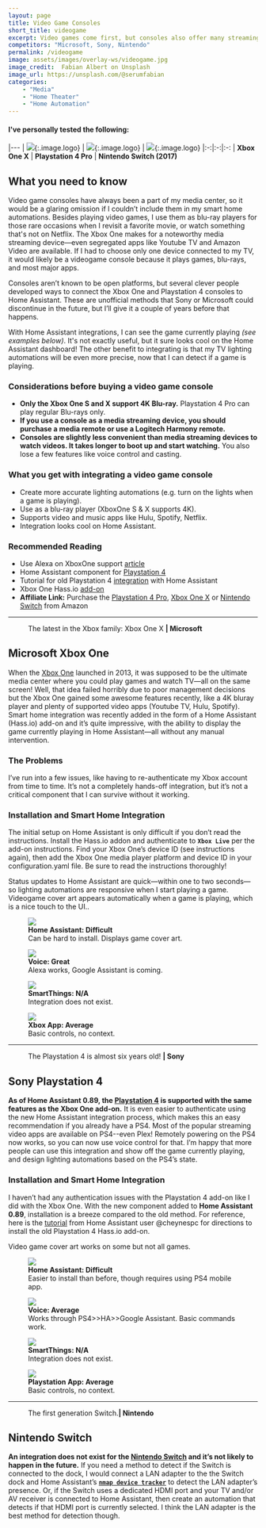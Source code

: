```yaml
---
layout: page
title: Video Game Consoles
short_title: videogame
excerpt: Video games come first, but consoles also offer many streaming media services, as well as Blu-ray playback.
competitors: "Microsoft, Sony, Nintendo"
permalink: /videogame
image: assets/images/overlay-ws/videogame.jpg
image_credit:  Fabian Albert on Unsplash
image_url: https://unsplash.com/@serumfabian
categories: 
    - "Media"
    - "Home Theater"
    - "Home Automation"
---
```


<!--more-->

#### I've personally tested the following:

|---
| ![](assets\images\logo\xboxone.png){:.image.logo} |  ![](assets\images\logo\sony-ps4.png){:.image.logo} | ![](assets\images\logo\nintendo.png){:.image.logo} 
|:-:|:-:|:-:
| **Xbox One X** | **Playstation 4 Pro** | **Nintendo Switch (2017)** 


## What you need to know

Video game consoles have always been a part of my media center, so it would be a glaring omission if I couldn’t include them in my smart home automations. Besides playing video games, I use them as blu-ray players for those rare occasions when I revisit a favorite movie, or watch something that's not on Netflix. The Xbox One makes for a noteworthy media streaming device—even segregated apps like Youtube TV and Amazon Video are available. If I had to choose only one device connected to my TV, it would likely be a videogame console because it plays games, blu-rays, and most major apps.

Consoles aren’t known to be open platforms, but several clever people developed ways to connect the Xbox One and Playstation 4 consoles to Home Assistant. These are unofficial methods that Sony or Microsoft could discontinue in the future, but I’ll give it a couple of years before that happens.

With Home Assistant integrations, I can see the game currently playing *(see examples below)*. It's not exactly useful, but it sure looks cool on the Home Assistant dashboard! The other benefit to integrating is that my TV lighting automations will be even more precise, now that I can detect if a game is playing.

### Considerations before buying a video game console

<ul class="alt">
  <li><strong>Only the Xbox One S and X support 4K Blu-ray.</strong> Playstation 4 Pro can play regular Blu-rays only.</li>
  <li><strong>If you use a console as a media streaming device, you should purchase a media remote or use a Logitech Harmony remote.</strong></li>
  <li><strong>Consoles are slightly less convenient than media streaming devices to watch videos. It takes longer to boot up and start watching.</strong> You also lose a few features like voice control and casting. </li>
</ul>

### What you get with integrating a video game console

<ul class="alt">
  <li>Create more accurate lighting automations (e.g. turn on the lights when a game is playing).</li>
  <li>Use as a blu-ray player (XboxOne S & X supports 4K).</li>
  <li>Supports video and music apps like Hulu, Spotify, Netflix.</li>
  <li>Integration looks cool on Home Assistant.</li>
</ul>

### Recommended Reading
<ul class="alt">
  <li>Use Alexa on XboxOne support <a href="https://support.xbox.com/en-US/xbox-one/voice-and-digital-assistants/set-up-alexa-as-digital-assistant-xbox-one">article</a></li>
  <li>Home Assistant component for  <a href="https://www.home-assistant.io/components/ps4/">Playstation 4</a></li>
  <li>Tutorial for old Playstation 4 <a href="https://community.home-assistant.io/t/playstation-4-ps4-custom-component/16974/207?u=dwinnn">integration</a> with Home Assistant</li>
  <li>Xbox One Hass.io <a href="https://github.com/hunterjm/hassio-addons">add-on</a></li>
  <li><strong>Affiliate Link:</strong> Purchase the <a href="https://amzn.to/2XJaWon">Playstation 4 Pro</a>, <a href="https://amzn.to/2XGcUpJ">Xbox One X</a> or <a href="https://amzn.to/2MNaZhS">Nintendo Switch</a> from Amazon</li>
</ul>

<!-- Product Review section -->
<hr class="minor" />

<figure class="align-left">
 <img src="assets\images\product-photo\xboxone.png" alt=""/>
 <figcaption>
The latest in the Xbox family: Xbox One X <strong>|  Microsoft</strong>
 </figcaption>
</figure>

## Microsoft Xbox One

When the [Xbox One](https://amzn.to/2XGcUpJ) launched in 2013, it was supposed to be the ultimate media center where you could play games and watch TV—all on the same screen! Well, that idea failed horribly due to poor management decisions but the Xbox One gained some awesome features recently, like a 4K bluray player and plenty of supported video apps (Youtube TV, Hulu, Spotify). Smart home integration was recently added in the form of a Home Assistant (Hass.io) add-on and it’s quite impressive, with the ability to display the game currently playing in Home Assistant—all without any manual intervention. 

### The Problems

I’ve run into a few issues, like having to re-authenticate my Xbox account from time to time. It’s not a completely hands-off integration, but it’s not a critical component that I can survive without it working. 

### Installation and Smart Home Integration

The initial setup on Home Assistant is only difficult if you don’t read the instructions.  Install the Hass.io addon and authenticate to **``Xbox Live``** per the add-on instructions. Find your Xbox One’s device ID (see instructions again), then add the Xbox One media player platform and device ID in your configuration.yaml file. Be sure to read the instructions thoroughly!

Status updates to Home Assistant are quick—within one to two seconds—so lighting automations are responsive when I start playing a game. Videogame cover art appears automatically when a game is playing, which is a nice touch to the UI..

<div class="row">
	<!-- Break -->
	<div class="6u 12u$(medium)">
	  <figure class="fourthtest">
        <img src="assets/images/integrations/xboxone-ha.gif" />
        <figcaption>
          <strong>Home Assistant: Difficult</strong><br>Can be hard to install. Displays game cover art.
        </figcaption>
      </figure>
	</div>
	<div class="6u 12u$(medium)">
      <figure class="fourthtest">
       <img src="assets/images/integrations/amazon-echo.jpg" />
       <figcaption>
         <strong>Voice: Great</strong><br>Alexa works,  Google Assistant is coming.
       </figcaption>
      </figure>
	</div>
</div>

<div class="row">
	<!-- Break -->
	<div class="6u 12u$(medium)">
      <figure class="fourthtest">
      <img src="assets/images/integrations/na.png"  />
      <figcaption>
        <strong>SmartThings: N/A</strong><br>Integration does not exist.
      </figcaption>
      </figure>
	</div>
	<div class="6u 12u$(medium)">
      <figure class="fourthtest">
       <img src="assets/images/integrations/xboxone-app.png" />
       <figcaption>
         <strong>Xbox App: Average</strong><br>Basic controls, no context.
       </figcaption>
      </figure>
	</div>
</div>

<!-- Product Review section -->
<hr class="minor" />

<figure class="align-left">
 <img src="assets\images\product-photo\playstation4.png" alt=""/>
 <figcaption>
The Playstation 4 is almost six years old! <strong>|  Sony</strong>
 </figcaption>
</figure>

## Sony Playstation 4

**As of Home Assistant 0.89, the [Playstation 4](https://amzn.to/2XJaWon) is supported with the same features as the Xbox One add-on.** It is even easier to authenticate using the new Home Assistant integration process, which makes this an easy recommendation if you already have a PS4. Most of the popular streaming video apps are available on PS4--even Plex! Remotely powering on the PS4 now works, so you can now use voice control for that. I’m happy that more people can use this integration and show off the game currently playing, and design lighting automations based on the PS4’s state.

### Installation and Smart Home Integration

I haven’t had any authentication issues with the Playstation 4 add-on like I did with the Xbox One. With the new component added to **Home Assistant 0.89**, installation is a breeze compared to the old method. For reference, here is the <a href="https://community.home-assistant.io/t/playstation-4-ps4-custom-component/16974/207?u=dwinnn">tutorial</a> from Home Assistant user @cheynespc for directions to install the old Playstation 4 Hass.io add-on.

Video game cover art works on some but not all games. 

<div class="row">
	<!-- Break -->
	<div class="6u 12u$(medium)">
	  <figure class="fourthtest">
        <img src="assets/images/integrations/playstation4-ha.gif" />
        <figcaption>
          <strong>Home Assistant: Difficult</strong><br>Easier to install than before, though requires using PS4 mobile app.
        </figcaption>
      </figure>
	</div>
	<div class="6u 12u$(medium)">
      <figure class="fourthtest">
       <img src="assets/images/integrations/google-home.png" />
         <figcaption>
           <strong>Voice: Average</strong><br> Works through PS4>>HA>>Google Assistant. Basic commands work.
         </figcaption>
      </figure>
	</div>
</div>

<div class="row">
	<!-- Break -->
	<div class="6u 12u$(medium)">
      <figure class="fourthtest">
      <img src="assets/images/integrations/na.png"  />
      <figcaption>
        <strong>SmartThings: N/A</strong><br>Integration does not exist.
      </figcaption>
      </figure>
	</div>
	<div class="6u 12u$(medium)">
      <figure class="fourthtest">
       <img src="assets/images/integrations/playstation4-app.png" />
       <figcaption>
         <strong>Playstation App: Average</strong><br>Basic controls, no context.
       </figcaption>
      </figure>
	</div>
</div>

<!-- Product Review section -->
<hr class="minor" />

<figure class="align-left">
 <img src="assets\images\product-photo\nintendo-switch.jpg" alt=""/>
 <figcaption>
   The first generation Switch.<strong>|  Nintendo</strong>
 </figcaption>
</figure>

## Nintendo Switch

**An integration does not exist for the [Nintendo Switch](https://amzn.to/2MNaZhS) and it’s not likely to happen in the future.** If you need a method to detect if the Switch is connected to the dock, I would connect a LAN adapter to the the Switch dock and Home Assistant’s [**``nmap device tracker``**](https://www.home-assistant.io/components/nmap_tracker/) to detect the LAN adapter’s presence. Or, if the Switch uses a dedicated HDMI port and your TV and/or AV receiver is connected to Home Assistant, then create an automation that detects if that HDMI port is currently selected. I think the LAN adapter is the best method for detection though.